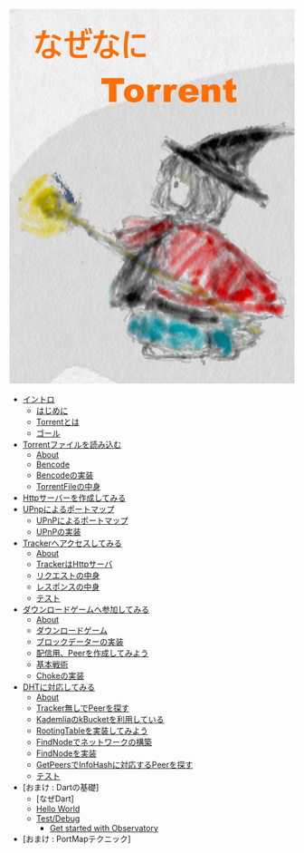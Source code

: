 ![](cover.jpg)
* [イントロ](intro/Intro.md)
   * [はじめに](intro/Introduction.md)
   * [Torrentとは](intro/About.md)
   * [ゴール](intro/Goal.md)
* [Torrentファイルを読み込む](torrentfile/Torrentfile.md)
   * [About](torrentfile/About.md)
   * [Bencode](torrentfile/Bencode.md)
   * [Bencodeの実装](torrentfile/Implementation.md)
   * [TorrentFileの中身](torrentfile/Content.md)
* [Httpサーバーを作成してみる](http/Http.md)
* [UPnpによるポートマップ](upnp/Upnp.md)
   * [UPnPによるポートマップ](upnp/About.md)
   * [UPnPの実装](upnp/Implementation.md)
* [Trackerへアクセスしてみる](tracker/Tracker.md)
   * [About](tracker/About.md)
   * [TrackerはHttpサーバ](tracker/Http.md)
   * [リクエストの中身](tracker/Request.md)
   * [レスポンスの中身](tracker/Response.md)
   * [テスト](tracker/Test.md)
* [ダウンロードゲームへ参加してみる](client/Client.md)
   * [About](client/About.md) 
   * [ダウンロードゲーム](client/DownloadGame.md)
   * [ブロックデーターの実装](client/BlockData.md)
   * [配信用、Peerを作成してみよう](client/Updater.md)
   * [基本戦術](client/BasicSs.md)
   * [Chokeの実装](client/ChokeImpl.md)
* [DHTに対応してみる](dht/Dht.md)
   * [About](dht/About.md)
   * [Tracker無しでPeerを探す](dht/AboutDHT.md)
   * [KademliaのkBucketを利用している](dht/kBucket.md)
   * [RootingTableを実装してみよう](dht/kBucketImpl.md)
   * [FindNodeでネットワークの構築](dht/FindNodes.md)
   * [FindNodeを実装](dht/FindNodesImpl.md)
   * [GetPeersでInfoHashに対応するPeerを探す](dht/GetPeers.md)
   * [テスト](dht/Test.md)
* [おまけ : Dartの基礎]
   * [なぜDart]  
   * [Hello World](dart/HelloWorld.md)
   * [Test/Debug](dart/Observatory.md)
     * [Get started with Observatory](dart/Observatory_GetStarted.md)
* [おまけ : PortMapテクニック]
